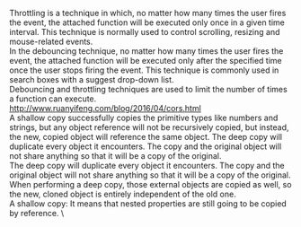 Throttling is a technique in which, no matter how many times the user fires the event, the attached function will be executed only once in a given time interval. This technique is normally used to control scrolling, resizing and mouse-related events.\
In the debouncing technique, no matter how many times the user fires the event, the attached function will be executed only after the specified time once the user stops firing the event. This technique is commonly used in search boxes with a suggest drop-down list.\
Debouncing and throttling techniques are used to limit the number of times a function can execute.\
http://www.ruanyifeng.com/blog/2016/04/cors.html  \
A shallow copy successfully copies the primitive types like numbers and strings, but any object reference will not be recursively copied, but instead, the new, copied object will reference the same object. The deep copy will duplicate every object it encounters. The copy and the original object will not share anything so that it will be a copy of the original. \
The deep copy will duplicate every object it encounters. The copy and the original object will not share anything so that it will be a copy of the original. When performing a deep copy, those external objects are copied as well, so the new, cloned object is entirely independent of the old one. \
A shallow copy: It means that nested properties are still going to be copied by reference. \

